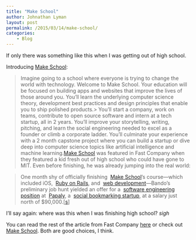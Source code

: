 ```yaml
---
title: "Make School"
author: Johnathan Lyman
layout: post
permalink: /2015/03/14/make-school/
categories:
    - Blog
---
```


If only there was something like this when I was getting out of high school.

Introducing [Make School](https://www.makeschool.com):

> Imagine going to a school&nbsp;where everyone is trying to change the world with technology. Welcome to Make School. Your education will be focused on building apps and websites that improve the lives of those around you. You’ll learn the underlying computer science theory, development best practices and design principles that enable you to ship polished products.> You’ll start a company,&nbsp;work on teams, contribute to open source software and intern at a tech startup, all in 2 years. You’ll improve your storytelling, writing, pitching, and learn the social engineering needed to excel as a founder or climb a corporate ladder. You’ll culminate your experience with a 2 month capstone project where you can build a startup or dive deep into computer science topics like artificial intelligence and machine learning.[Make School](https://www.makeschool.com) was featured in Fast Company when they featured a kid fresh out of high school who could have gone to MIT. Even before finishing, he was already jumping into the real world:

> One month shy of officially finishing&nbsp; [Make School](http://www.fastcompany.com/organization/make-school)’s course—which included iOS,&nbsp; [Ruby on Rails](http://www.fastcompany.com/programminglanguage/ruby-on-rails), and&nbsp; [web development](http://www.fastcompany.com/explore/web-development)—Bando’s preliminary job hunt yielded an offer for a&nbsp; [software engineering position](http://www.fastcompany.com/explore/software-engineering-position)&nbsp;at&nbsp; [Papaly](https://papaly.com/), a&nbsp; [social bookmarking startup](http://www.fastcompany.com/explore/social-bookmarking-startup), at a salary just north of $90,000.[[s](http://www.fastcompany.com/3043275/my-creative-life/how-one-high-school-grad-studied-computer-science-debt-free-and-nabbed-a-90?partner=rss)]

I’ll say again: where was this when I was finishing high school? _sigh_&nbsp;

You can read the rest of the article from Fast Company [here](http://www.fastcompany.com/3043275/my-creative-life/how-one-high-school-grad-studied-computer-science-debt-free-and-nabbed-a-90?partner=rss) or check out [Make School](https://www.makeschool.com). Both are good choices, I think.

